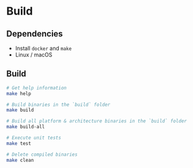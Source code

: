 # Build

## Dependencies

- Install `docker` and `make`
- Linux / macOS

## Build

```sh
# Get help information
make help

# Build binaries in the `build` folder
make build

# Build all platform & architecture binaries in the `build` folder
make build-all

# Execute unit tests
make test

# Delete compiled binaries
make clean
```

